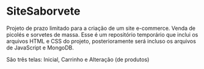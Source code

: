 # SiteSaborvete
Projeto de prazo limitado para a criação de um site e-commerce. Venda de picolés e sorvetes de massa.
Esse é um repositório temporário que inclui os arquivos HTML e CSS do projeto, posterioramente será incluso os arquivos de JavaScript e MongoDB.

São três telas: Inicial, Carrinho e Alteração (de produtos)
